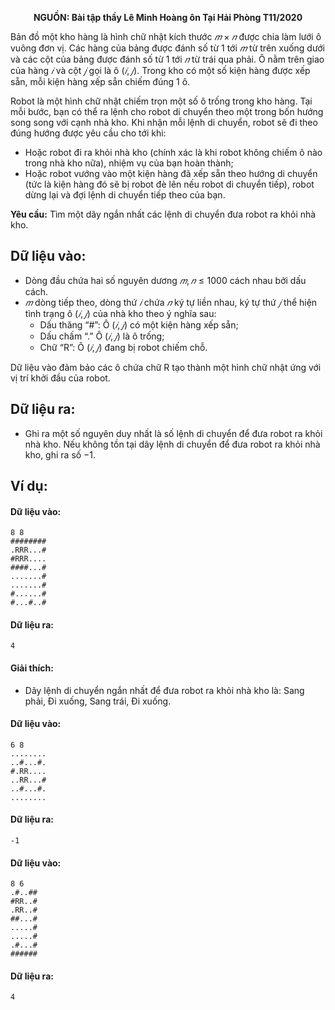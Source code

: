 **<center>NGUỒN: Bài tập thầy Lê Minh Hoàng ôn Tại Hải Phòng T11/2020</center>**

Bản đồ một kho hàng là hình chữ nhật kích thước $𝑚 × 𝑛$ được chia làm lưới ô vuông đơn vị. Các hàng của bảng được đánh số từ $1$ tới $𝑚$ từ trên xuống dưới và các cột của bảng được đánh số từ $1$ tới $𝑛$ từ trái qua phải. Ô nằm trên giao của hàng $𝑖$ và cột $𝑗$ gọi là ô $(𝑖, 𝑗)$. Trong kho có một số kiện hàng được xếp sẵn, mỗi kiện hàng xếp sẵn chiếm đúng $1$ ô.

Robot là một hình chữ nhật chiếm trọn một số ô  trống trong kho hàng. Tại mỗi bước, bạn có thể ra lệnh cho robot di chuyển theo một trong bốn hướng song song với cạnh nhà kho. Khi nhận mỗi lệnh di chuyển, robot sẽ đi theo đúng hướng được yêu cầu cho tới khi:
- Hoặc robot đi ra khỏi nhà kho (chính xác là khi robot không chiếm ô nào trong nhà kho nữa), nhiệm vụ của bạn hoàn thành;
- Hoặc robot vướng vào một kiện hàng đã xếp sẵn theo hướng di chuyển (tức là kiện hàng đó sẽ bị robot đè lên nếu robot di chuyển tiếp), robot dừng lại và đợi lệnh di chuyển tiếp theo của bạn.

**Yêu cầu:** Tìm một dãy ngắn nhất các lệnh di chuyển đưa robot ra khỏi nhà kho.

## Dữ liệu vào:
- Dòng đầu chứa hai số nguyên dương $𝑚, 𝑛 ≤ 1000$ cách nhau bởi dấu cách.
- $𝑚$ dòng tiếp theo, dòng thứ $𝑖$ chứa $𝑛$ ký tự liền nhau, ký tự thứ $𝑗$ thể hiện tình trạng ô $(𝑖, 𝑗)$ của nhà kho theo ý nghĩa sau:
   - Dấu thăng “#”: Ô $(𝑖, 𝑗)$ có một kiện hàng xếp sẵn;
   - Dấu chấm “.” Ô $(𝑖, 𝑗)$ là ô trống;
   - Chữ “R”: Ô $(𝑖, 𝑗)$ đang bị robot chiếm chỗ.

Dữ liệu vào đảm bảo các ô chứa chữ R tạo thành một hình chữ nhật ứng với vị trí khởi đầu của robot.

## Dữ liệu ra:
- Ghi ra một số nguyên duy nhất là số lệnh di chuyển để đưa robot ra khỏi nhà kho. Nếu không tồn tại dãy lệnh di chuyển để đưa robot ra khỏi nhà kho, ghi ra số $-1$.

## Ví dụ:
#### Dữ liệu vào:
```
8 8
########
.RRR...#
#RRR....
####...#
.......#
.......#
#......#
#...#..#
```

#### Dữ liệu ra:
```
4
```

#### Giải thích:
- Dãy lệnh di chuyển ngắn nhất để đưa robot ra khỏi nhà kho là: Sang phải, Đi xuống, Sang trái, Đi xuống.

#### Dữ liệu vào:
```
6 8
........
..#...#.
#.RR....
..RR...#
..#...#.
........
```

#### Dữ liệu ra:
```
-1
```

#### Dữ liệu vào:
```
8 6
.#..##
#RR..#
.RR..#
##...#
.....#
.....#
.#...#
######
```

#### Dữ liệu ra:
```
4
```